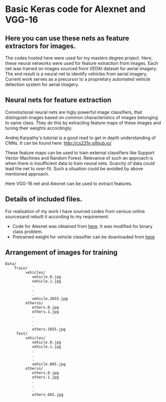 # Basic Keras code for Alexnet and VGG-16
## Here you can use these nets as feature extractors for images.
The codes hosted here were used for my masters degree project. Here, these neural networks were used for feature extraction from images. Each net was trained on images sourced from VEDAI dataset for aerial imagery. The end result is a neural net to identify vehicles from aerial imagery.
Current work serves as a precursor to a proprietary automated vehicle detection system for aerial imagery.
## Neural nets for feature extraction
Convolutional neural nets are higly powerful image classifiers, that distinguish images based on common characteristics of images  belonging to same class. They do this by extracting feature maps of these images and tuning their weights accordingly. 

Andrej Karpathy's tutorial is a good read to get in depth understanding of CNNs. It can be found here: http://cs231n.github.io/

These feature maps can be used to train external classifiers like Support Vector Machines and Random Forest. Relevance of such an approach is when there is insufficient data to train neural nets. Scarcity of data could lead the net to over-fit. Such a situation could be avoided by above mentioned approach.

Here VGG-16 net and Alexnet can be used to extract features.
## Details of included files.
For realisation of my work I have sourced codes from various online sourcesand rebuilt it according to my requirement.
* Code for Alexnet was obtained from [here](https://github.com/duggalrahul/AlexNet-Experiments-Keras). It was modified for binary class problem.
* Pretrained weight for vehicle classifier can be downloaded from [here](https://drive.google.com/open?id=1LCNoVpNIkPeZUvdtw3Eb1t0H85omBOfu)
## Arrangement of images for training
    Data/
        Train/
             vehicles/
                vehicle.0.jpg
                vehicle.1.jpg
                .
                .
                .
                vehicle.2655.jpg
             otherss/
                others.0.jpg
                others.1.jpg
                .
                .
                .
                others.2655.jpg
         Test/
             vehicles/
                vehicle.0.jpg
                vehicle.1.jpg
                .
                .
                .
                vehicle.665.jpg
             otherss/
                others.0.jpg
                others.1.jpg
                .
                .
                .
                others.665.jpg
